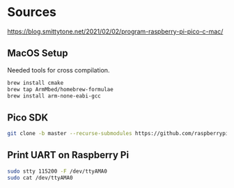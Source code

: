 # Sources

https://blog.smittytone.net/2021/02/02/program-raspberry-pi-pico-c-mac/


## MacOS Setup

Needed tools for cross compilation.

```bash
brew install cmake
brew tap ArmMbed/homebrew-formulae
brew install arm-none-eabi-gcc
```

## Pico SDK

```bash
git clone -b master --recurse-submodules https://github.com/raspberrypi/pico-sdk.git
```

## Print UART on Raspberry Pi

```bash
sudo stty 115200 -F /dev/ttyAMA0 
sudo cat /dev/ttyAMA0 
```